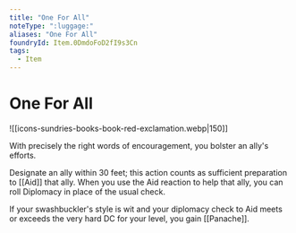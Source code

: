 ```yaml
---
title: "One For All"
noteType: ":luggage:"
aliases: "One For All"
foundryId: Item.0DmdoFoD2fI9s3Cn
tags:
  - Item
---
```


# One For All
![[icons-sundries-books-book-red-exclamation.webp|150]]

With precisely the right words of encouragement, you bolster an ally's efforts.

Designate an ally within 30 feet; this action counts as sufficient preparation to [[Aid]] that ally. When you use the Aid reaction to help that ally, you can roll Diplomacy in place of the usual check.

If your swashbuckler's style is wit and your diplomacy check to Aid meets or exceeds the very hard DC for your level, you gain [[Panache]].
